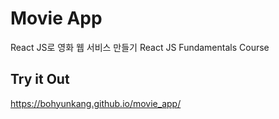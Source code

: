# Movie App

React JS로 영화 웹 서비스 만들기
React JS Fundamentals Course

## Try it Out

https://bohyunkang.github.io/movie_app/

